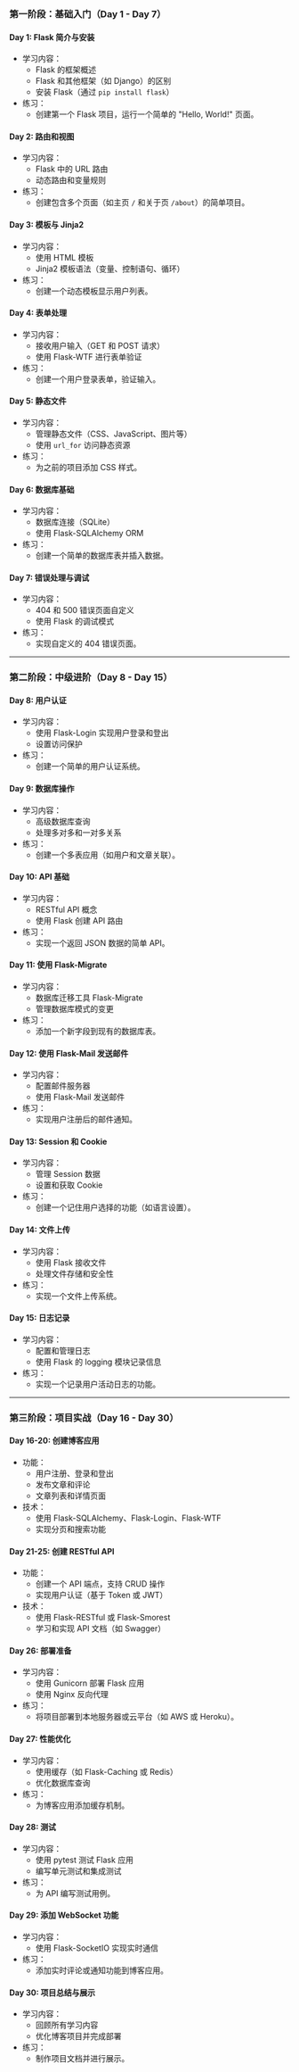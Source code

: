 ### **第一阶段：基础入门（Day 1 - Day 7）**
#### **Day 1:** Flask 简介与安装 <!-- done -->
- 学习内容：
  - Flask 的框架概述
  - Flask 和其他框架（如 Django）的区别
  - 安装 Flask（通过 `pip install flask`）
- 练习：
  - 创建第一个 Flask 项目，运行一个简单的 "Hello, World!" 页面。

#### **Day 2:** 路由和视图 <!-- done https://chatgpt.com/c/673c06a9-9ee8-800f-bdbb-2763e0edd337 -->
- 学习内容：
  - Flask 中的 URL 路由
  - 动态路由和变量规则
- 练习：
  - 创建包含多个页面（如主页 `/` 和关于页 `/about`）的简单项目。

#### **Day 3:** 模板与 Jinja2 <!-- done -->
- 学习内容：
  - 使用 HTML 模板
  - Jinja2 模板语法（变量、控制语句、循环）
- 练习：
  - 创建一个动态模板显示用户列表。

#### **Day 4:** 表单处理 <!-- done -->
- 学习内容：
  - 接收用户输入（GET 和 POST 请求）
  - 使用 Flask-WTF 进行表单验证
- 练习：
  - 创建一个用户登录表单，验证输入。

#### **Day 5:** 静态文件 <!-- done -->
- 学习内容：
  - 管理静态文件（CSS、JavaScript、图片等）
  - 使用 `url_for` 访问静态资源
- 练习：
  - 为之前的项目添加 CSS 样式。

#### **Day 6:** 数据库基础
- 学习内容：
  - 数据库连接（SQLite）
  - 使用 Flask-SQLAlchemy ORM
- 练习：
  - 创建一个简单的数据库表并插入数据。

#### **Day 7:** 错误处理与调试 <!-- done -->
- 学习内容：
  - 404 和 500 错误页面自定义
  - 使用 Flask 的调试模式
- 练习：
  - 实现自定义的 404 错误页面。

---

### **第二阶段：中级进阶（Day 8 - Day 15）**
#### **Day 8:** 用户认证  <!-- done -->
- 学习内容：
  - 使用 Flask-Login 实现用户登录和登出
  - 设置访问保护
- 练习：
  - 创建一个简单的用户认证系统。

#### **Day 9:** 数据库操作
- 学习内容：
  - 高级数据库查询
  - 处理多对多和一对多关系
- 练习：
  - 创建一个多表应用（如用户和文章关联）。

#### **Day 10:** API 基础  <!-- done -->
- 学习内容：
  - RESTful API 概念
  - 使用 Flask 创建 API 路由
- 练习：
  - 实现一个返回 JSON 数据的简单 API。

#### **Day 11:** 使用 Flask-Migrate
- 学习内容：
  - 数据库迁移工具 Flask-Migrate
  - 管理数据库模式的变更
- 练习：
  - 添加一个新字段到现有的数据库表。

#### **Day 12:** 使用 Flask-Mail 发送邮件
- 学习内容：
  - 配置邮件服务器
  - 使用 Flask-Mail 发送邮件
- 练习：
  - 实现用户注册后的邮件通知。

#### **Day 13:** Session 和 Cookie
- 学习内容：
  - 管理 Session 数据
  - 设置和获取 Cookie
- 练习：
  - 创建一个记住用户选择的功能（如语言设置）。

#### **Day 14:** 文件上传 <!-- processing -->
- 学习内容：
  - 使用 Flask 接收文件
  - 处理文件存储和安全性
- 练习：
  - 实现一个文件上传系统。

#### **Day 15:** 日志记录
- 学习内容：
  - 配置和管理日志
  - 使用 Flask 的 logging 模块记录信息
- 练习：
  - 实现一个记录用户活动日志的功能。

---

### **第三阶段：项目实战（Day 16 - Day 30）**
#### **Day 16-20:** 创建博客应用
- 功能：
  - 用户注册、登录和登出
  - 发布文章和评论
  - 文章列表和详情页面
- 技术：
  - 使用 Flask-SQLAlchemy、Flask-Login、Flask-WTF
  - 实现分页和搜索功能

#### **Day 21-25:** 创建 RESTful API
- 功能：
  - 创建一个 API 端点，支持 CRUD 操作
  - 实现用户认证（基于 Token 或 JWT）
- 技术：
  - 使用 Flask-RESTful 或 Flask-Smorest
  - 学习和实现 API 文档（如 Swagger）

#### **Day 26:** 部署准备
- 学习内容：
  - 使用 Gunicorn 部署 Flask 应用
  - 使用 Nginx 反向代理
- 练习：
  - 将项目部署到本地服务器或云平台（如 AWS 或 Heroku）。

#### **Day 27:** 性能优化
- 学习内容：
  - 使用缓存（如 Flask-Caching 或 Redis）
  - 优化数据库查询
- 练习：
  - 为博客应用添加缓存机制。

#### **Day 28:** 测试
- 学习内容：
  - 使用 pytest 测试 Flask 应用
  - 编写单元测试和集成测试
- 练习：
  - 为 API 编写测试用例。

#### **Day 29:** 添加 WebSocket 功能 <!-- processing -->
- 学习内容：
  - 使用 Flask-SocketIO 实现实时通信
- 练习：
  - 添加实时评论或通知功能到博客应用。

#### **Day 30:** 项目总结与展示
- 学习内容：
  - 回顾所有学习内容
  - 优化博客项目并完成部署
- 练习：
  - 制作项目文档并进行展示。